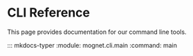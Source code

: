 # CLI Reference

This page provides documentation for our command line tools.

::: mkdocs-typer
    :module: mognet.cli.main
    :command: main

